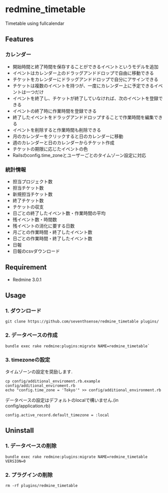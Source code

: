 # redmine_timetable
Timetable using fullcalendar

## Features
### カレンダー
- 開始時間と終了時間を保存することができるイベントというモデルを追加
- イベントはカレンダー上のドラッグアンドドロップで自由に移動できる
- チケットをカレンダーにドラッグアンドドロップで自分にアサインできる
- チケットは複数のイベントを持つが、一度にカレンダー上に予定できるイベントは一つだけ
- イベントを終了し、チケットが終了していなければ、次のイベントを登録できる
- イベントの終了時に作業時間を登録できる
- 終了したイベントをドラッグアンドドロップすることで作業時間を編集できる
- イベントを削除すると作業時間も削除できる
- 月のカレンダーをクリックすると日のカレンダーに移動
- 週のカレンダーと日のカレンダーからチケット作成
- チケットの期限に応じたイベントの色
- Railsのconfig.time_zoneとユーザーごとのタイムゾーン設定に対応

### 統計情報
- 担当プロジェクト数
- 担当チケット数
- 新規担当チケット数
- 終了チケット数
- チケットの収支
- 日ごとの終了したイベント数・作業時間の平均
- 残イベント数・時間数
- 残イベントの消化に要する日数
- 月ごとの作業時間・終了したイベント数
- 日ごとの作業時間・終了したイベント数
- 日報
- 日報のcsvダウンロード

## Requirement
- Redmine 3.0.1

## Usage
### 1. ダウンロード
  
```
git clone https://github.com/seventhsense/redmine_timetable plugins/
```

### 2. データベースの作成

```
bundle exec rake redmine:plugins:migrate NAME=redmine_timetable`
```

### 3. timezoneの設定

タイムゾーンの設定を奨励します.
```
cp config/additional_enviroment.rb.example config/additional_enviroment.rb
echo "config.time_zone = 'Tokyo'" >> config/additional_environment.rb
```

データベースの設定はデフォルトのlocalで構いません.(in config/application.rb)
```
config.active_record.default_timezone = :local
```

## Uninstall
### 1. データベースの削除

```
bundle exec rake redmine:plugins:migrate NAME=redmine_timetable VERSION=0
```

### 2. プラグインの削除

```
rm -rf plugins/redmine_timetable
```
